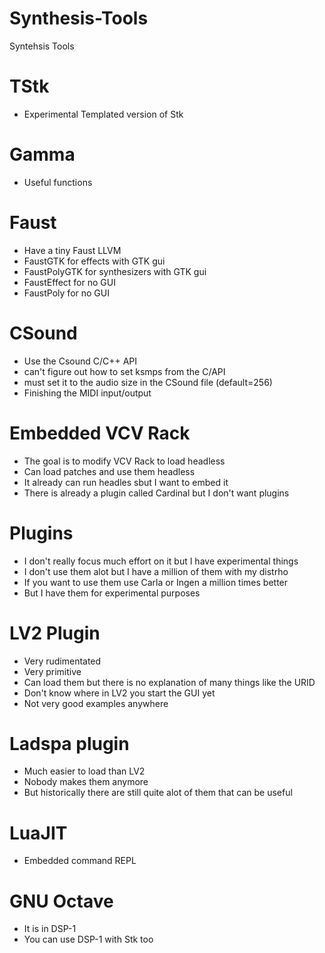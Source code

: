 # Synthesis-Tools
Syntehsis Tools

# TStk
* Experimental Templated version of Stk

# Gamma
* Useful functions 

# Faust
* Have a tiny Faust LLVM 
* FaustGTK for effects with GTK gui
* FaustPolyGTK for synthesizers with GTK gui
* FaustEffect for no GUI
* FaustPoly for no GUI

# CSound
* Use the Csound C/C++ API
* can't figure out how to set ksmps from the C/API
* must set it to the audio size in the CSound file (default=256)
* Finishing the MIDI input/output

# Embedded VCV Rack
* The goal is to modify VCV Rack to load headless
* Can load patches and use them headless
* It already can run headles sbut I want to embed it
* There is already a plugin called Cardinal but I don't want plugins 

# Plugins
* I don't really focus much effort on it but I have experimental things 
* I don't use them alot but I have a million of them with my distrho
* If you want to use them use Carla or Ingen a million times better
* But I have them for experimental purposes

# LV2 Plugin
* Very rudimentated 
* Very primitive
* Can load them but there is no explanation of many things like the URID 
* Don't know where in LV2 you start the GUI yet
* Not very good examples anywhere

# Ladspa plugin
* Much easier to load than LV2
* Nobody makes them anymore
* But historically there are still quite alot of them that can be useful




# LuaJIT
* Embedded command REPL

# GNU Octave
* It is in DSP-1
* You can use DSP-1 with Stk too




